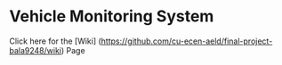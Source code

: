 # Vehicle Monitoring System

Click here for the [Wiki] (https://github.com/cu-ecen-aeld/final-project-bala9248/wiki) Page

